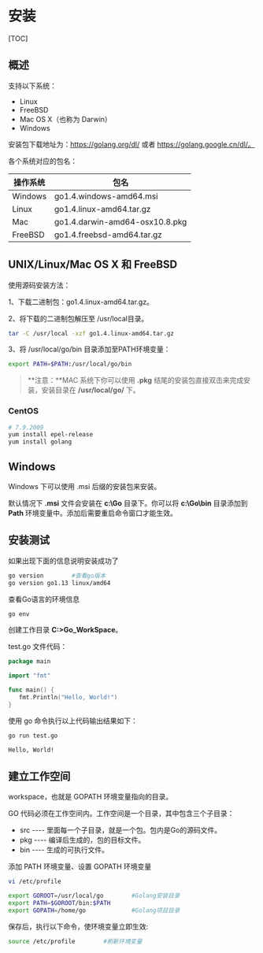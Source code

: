 # 安装

[TOC]

## 概述

支持以下系统：

- Linux
- FreeBSD
- Mac OS X（也称为 Darwin）
- Windows

安装包下载地址为：https://golang.org/dl/ 或者 https://golang.google.cn/dl/。

各个系统对应的包名：

| 操作系统 | 包名                           |
| -------- | ------------------------------ |
| Windows  | go1.4.windows-amd64.msi        |
| Linux    | go1.4.linux-amd64.tar.gz       |
| Mac      | go1.4.darwin-amd64-osx10.8.pkg |
| FreeBSD  | go1.4.freebsd-amd64.tar.gz     |

## UNIX/Linux/Mac OS X 和 FreeBSD

使用源码安装方法：

1、下载二进制包：go1.4.linux-amd64.tar.gz。

2、将下载的二进制包解压至 /usr/local目录。

```bash
tar -C /usr/local -xzf go1.4.linux-amd64.tar.gz
```

3、将 /usr/local/go/bin  目录添加至PATH环境变量：

```bash
export PATH=$PATH:/usr/local/go/bin
```

> **注意：**MAC 系统下你可以使用 **.pkg** 结尾的安装包直接双击来完成安装，安装目录在 **/usr/local/go/** 下。

### CentOS

```bash
# 7.9.2009
yum install epel-release
yum install golang
```



## Windows

Windows 下可以使用 .msi 后缀的安装包来安装。

默认情况下 **.msi** 文件会安装在 **c:\Go** 目录下。你可以将 **c:\Go\bin** 目录添加到 **Path** 环境变量中。添加后需要重启命令窗口才能生效。

## 安装测试

如果出现下面的信息说明安装成功了

```bash
go version        #查看go版本
go version go1.13 linux/amd64
```

查看Go语言的环境信息

```bash
go env
```

创建工作目录  **C:\>Go_WorkSpace**。

test.go 文件代码：

```go
package main

import "fmt"

func main() {
   fmt.Println("Hello, World!")
}
```

使用 go 命令执行以上代码输出结果如下：

```bash
go run test.go

Hello, World!
```

## 建立工作空间

workspace，也就是 GOPATH 环境变量指向的目录。

GO 代码必须在工作空间内。工作空间是一个目录，其中包含三个子目录：

* src ---- 里面每一个子目录，就是一个包。包内是Go的源码文件。
* pkg ---- 编译后生成的，包的目标文件。
* bin ---- 生成的可执行文件。

添加 PATH 环境变量、设置 GOPATH 环境变量

```bash
vi /etc/profile

export GOROOT=/usr/local/go        #Golang安装目录
export PATH=$GOROOT/bin:$PATH
export GOPATH=/home/go             #Golang项目目录
```

保存后，执行以下命令，使环境变量立即生效:

```bash
source /etc/profile        #刷新环境变量
```
